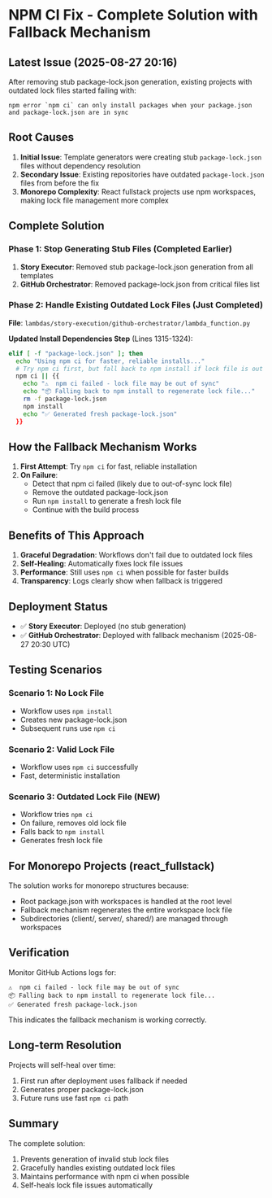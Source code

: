 # NPM CI Fix - Complete Solution with Fallback Mechanism

## Latest Issue (2025-08-27 20:16)
After removing stub package-lock.json generation, existing projects with outdated lock files started failing with:
```
npm error `npm ci` can only install packages when your package.json and package-lock.json are in sync
```

## Root Causes
1. **Initial Issue**: Template generators were creating stub `package-lock.json` files without dependency resolution
2. **Secondary Issue**: Existing repositories have outdated `package-lock.json` files from before the fix
3. **Monorepo Complexity**: React fullstack projects use npm workspaces, making lock file management more complex

## Complete Solution

### Phase 1: Stop Generating Stub Files (Completed Earlier)
1. **Story Executor**: Removed stub package-lock.json generation from all templates
2. **GitHub Orchestrator**: Removed package-lock.json from critical files list

### Phase 2: Handle Existing Outdated Lock Files (Just Completed)
**File**: `lambdas/story-execution/github-orchestrator/lambda_function.py`

**Updated Install Dependencies Step** (Lines 1315-1324):
```bash
elif [ -f "package-lock.json" ]; then
  echo "Using npm ci for faster, reliable installs..."
  # Try npm ci first, but fall back to npm install if lock file is out of sync
  npm ci || {{
    echo "⚠️  npm ci failed - lock file may be out of sync"
    echo "📦 Falling back to npm install to regenerate lock file..."
    rm -f package-lock.json
    npm install
    echo "✅ Generated fresh package-lock.json"
  }}
```

## How the Fallback Mechanism Works

1. **First Attempt**: Try `npm ci` for fast, reliable installation
2. **On Failure**: 
   - Detect that npm ci failed (likely due to out-of-sync lock file)
   - Remove the outdated package-lock.json
   - Run `npm install` to generate a fresh lock file
   - Continue with the build process

## Benefits of This Approach

1. **Graceful Degradation**: Workflows don't fail due to outdated lock files
2. **Self-Healing**: Automatically fixes lock file issues
3. **Performance**: Still uses `npm ci` when possible for faster builds
4. **Transparency**: Logs clearly show when fallback is triggered

## Deployment Status
- ✅ **Story Executor**: Deployed (no stub generation)
- ✅ **GitHub Orchestrator**: Deployed with fallback mechanism (2025-08-27 20:30 UTC)

## Testing Scenarios

### Scenario 1: No Lock File
- Workflow uses `npm install`
- Creates new package-lock.json
- Subsequent runs use `npm ci`

### Scenario 2: Valid Lock File
- Workflow uses `npm ci` successfully
- Fast, deterministic installation

### Scenario 3: Outdated Lock File (NEW)
- Workflow tries `npm ci`
- On failure, removes old lock file
- Falls back to `npm install`
- Generates fresh lock file

## For Monorepo Projects (react_fullstack)
The solution works for monorepo structures because:
- Root package.json with workspaces is handled at the root level
- Fallback mechanism regenerates the entire workspace lock file
- Subdirectories (client/, server/, shared/) are managed through workspaces

## Verification
Monitor GitHub Actions logs for:
```
⚠️  npm ci failed - lock file may be out of sync
📦 Falling back to npm install to regenerate lock file...
✅ Generated fresh package-lock.json
```

This indicates the fallback mechanism is working correctly.

## Long-term Resolution
Projects will self-heal over time:
1. First run after deployment uses fallback if needed
2. Generates proper package-lock.json
3. Future runs use fast `npm ci` path

## Summary
The complete solution:
1. Prevents generation of invalid stub lock files
2. Gracefully handles existing outdated lock files
3. Maintains performance with npm ci when possible
4. Self-heals lock file issues automatically